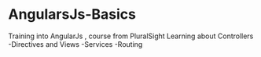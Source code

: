 # AngularsJs-Basics
Training into AngularJs , course from PluralSight
Learning about Controllers -Directives and Views -Services -Routing
